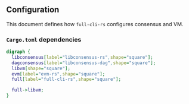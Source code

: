 ## Configuration
This document defines how `full-cli-rs` configures consensus and VM.

### `Cargo.toml` dependencies
```dot
digraph {
  libconsensus[label="libconsensus-rs",shape="square"];
  dagconsensus[label="libconsensus-dag",shape="square"];
  libvm[shape="square"];
  evm[label="evm-rs",shape="square"];
  full[label="full-cli-rs",shape="square"];

  full->libvm;
}
```
